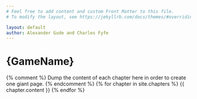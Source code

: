 ```yaml
---
# Feel free to add content and custom Front Matter to this file.
# To modify the layout, see https://jekyllrb.com/docs/themes/#overriding-theme-defaults

layout: default
author: Alexander Gude and Charles Fyfe
---
```


<h1 class="page-title">{GameName}</h1>

{% comment %}
Dump the content of each chapter here in order to create one
giant page.
{% endcomment %}
{% for chapter in site.chapters %}
  {{ chapter.content }}
{% endfor %}
